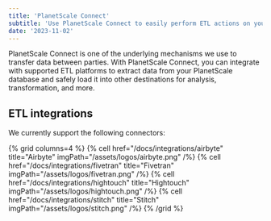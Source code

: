 ```yaml
---
title: 'PlanetScale Connect'
subtitle: 'Use PlanetScale Connect to easily perform ETL actions on your data.'
date: '2023-11-02'
---
```


PlanetScale Connect is one of the underlying mechanisms we use to transfer data between parties. With PlanetScale Connect, you can integrate with supported ETL platforms to extract data from your PlanetScale database and safely load it into other destinations for analysis, transformation, and more.

## ETL integrations

We currently support the following connectors:

{% grid columns=4 %}
{% cell href="/docs/integrations/airbyte" title="Airbyte" imgPath="/assets/logos/airbyte.png" /%}
{% cell href="/docs/integrations/fivetran" title="Fivetran" imgPath="/assets/logos/fivetran.png" /%}
{% cell href="/docs/integrations/hightouch" title="Hightouch" imgPath="/assets/logos/hightouch.png" /%}
{% cell href="/docs/integrations/stitch" title="Stitch" imgPath="/assets/logos/stitch.png" /%}
{% /grid %}
